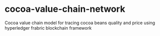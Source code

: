 # cocoa-value-chain-network

Cocoa value chain model for tracing cocoa beans quality and price using hyperledger frabric blockchain framework
